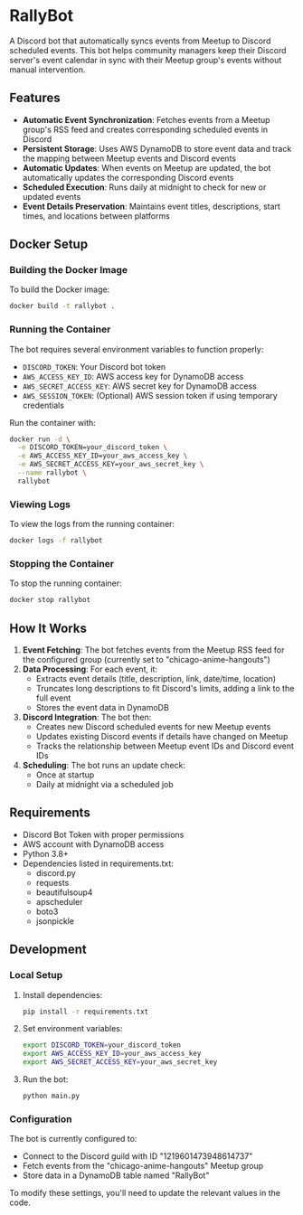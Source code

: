 # RallyBot

A Discord bot that automatically syncs events from Meetup to Discord scheduled events. This bot helps community managers keep their Discord server's event calendar in sync with their Meetup group's events without manual intervention.

## Features

- **Automatic Event Synchronization**: Fetches events from a Meetup group's RSS feed and creates corresponding scheduled events in Discord
- **Persistent Storage**: Uses AWS DynamoDB to store event data and track the mapping between Meetup events and Discord events
- **Automatic Updates**: When events on Meetup are updated, the bot automatically updates the corresponding Discord events
- **Scheduled Execution**: Runs daily at midnight to check for new or updated events
- **Event Details Preservation**: Maintains event titles, descriptions, start times, and locations between platforms

## Docker Setup

### Building the Docker Image

To build the Docker image:

```bash
docker build -t rallybot .
```

### Running the Container

The bot requires several environment variables to function properly:

- `DISCORD_TOKEN`: Your Discord bot token
- `AWS_ACCESS_KEY_ID`: AWS access key for DynamoDB access
- `AWS_SECRET_ACCESS_KEY`: AWS secret key for DynamoDB access
- `AWS_SESSION_TOKEN`: (Optional) AWS session token if using temporary credentials

Run the container with:

```bash
docker run -d \
  -e DISCORD_TOKEN=your_discord_token \
  -e AWS_ACCESS_KEY_ID=your_aws_access_key \
  -e AWS_SECRET_ACCESS_KEY=your_aws_secret_key \
  --name rallybot \
  rallybot
```

### Viewing Logs

To view the logs from the running container:

```bash
docker logs -f rallybot
```

### Stopping the Container

To stop the running container:

```bash
docker stop rallybot
```

## How It Works

1. **Event Fetching**: The bot fetches events from the Meetup RSS feed for the configured group (currently set to "chicago-anime-hangouts")
2. **Data Processing**: For each event, it:
   - Extracts event details (title, description, link, date/time, location)
   - Truncates long descriptions to fit Discord's limits, adding a link to the full event
   - Stores the event data in DynamoDB
3. **Discord Integration**: The bot then:
   - Creates new Discord scheduled events for new Meetup events
   - Updates existing Discord events if details have changed on Meetup
   - Tracks the relationship between Meetup event IDs and Discord event IDs
4. **Scheduling**: The bot runs an update check:
   - Once at startup
   - Daily at midnight via a scheduled job

## Requirements

- Discord Bot Token with proper permissions
- AWS account with DynamoDB access
- Python 3.8+
- Dependencies listed in requirements.txt:
  - discord.py
  - requests
  - beautifulsoup4
  - apscheduler
  - boto3
  - jsonpickle

## Development

### Local Setup

1. Install dependencies:
   ```bash
   pip install -r requirements.txt
   ```

2. Set environment variables:
   ```bash
   export DISCORD_TOKEN=your_discord_token
   export AWS_ACCESS_KEY_ID=your_aws_access_key
   export AWS_SECRET_ACCESS_KEY=your_aws_secret_key
   ```

3. Run the bot:
   ```bash
   python main.py
   ```

### Configuration

The bot is currently configured to:
- Connect to the Discord guild with ID "1219601473948614737"
- Fetch events from the "chicago-anime-hangouts" Meetup group
- Store data in a DynamoDB table named "RallyBot"

To modify these settings, you'll need to update the relevant values in the code.
